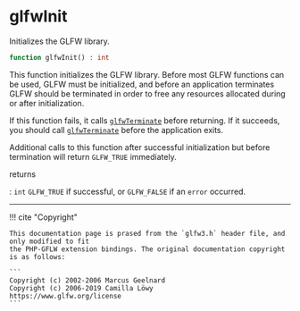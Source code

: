 # glfwInit
Initializes the GLFW library.

```php
function glfwInit() : int
```

This function initializes the GLFW library. Before most GLFW functions can
be used, GLFW must be initialized, and before an application terminates GLFW
should be terminated in order to free any resources allocated during or
after initialization.

If this function fails, it calls
[`glfwTerminate`](/API/GLFW/glfwTerminate.html) before returning. If it
succeeds, you should call [`glfwTerminate`](/API/GLFW/glfwTerminate.html)
before the application exits.

Additional calls to this function after successful initialization but before
termination will return `GLFW_TRUE` immediately.

returns

:    `int` `GLFW_TRUE` if successful, or `GLFW_FALSE` if an
`error` occurred.

---
     

!!! cite "Copyright"

    This documentation page is prased from the `glfw3.h` header file, and only modified to fit 
    the PHP-GFLW extension bindings. The original documentation copyright is as follows:

    ```
    Copyright (c) 2002-2006 Marcus Geelnard
    Copyright (c) 2006-2019 Camilla Löwy
    https://www.glfw.org/license
    ```